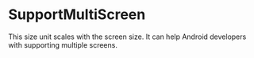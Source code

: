 # SupportMultiScreen
This size unit scales with the screen size. It can help Android developers with supporting multiple screens.
